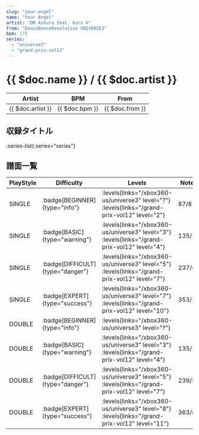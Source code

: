 ```yaml
---
slug: "your-angel"
name: "Your Angel"
artist: "DM Ashura feat. kors k"
from: "DanceDanceRevolution UNIVERSE3"
bpm: 175
series:
  - "universe3"
  - "grand-prix-vol12"
---
```


# {{ $doc.name }} / {{ $doc.artist }}

|Artist|BPM|From|
|------|---|----|
|{{ $doc.artist }}|{{ $doc.bpm }}|{{ $doc.from }}|

## 収録タイトル

:series-list{:series="series"}

## 譜面一覧

|PlayStyle|Difficulty|Levels|Notes|Movie|
|---------|----------|------|-----|-----|
|SINGLE| :badge[BEGINNER]{type="info"}| :levels{links="/xbox360-us/universe3" level="?"} :levels{links="/grand-prix-vol12" level="2"}|87/8||
|SINGLE| :badge[BASIC]{type="warning"}| :levels{links="/xbox360-us/universe3" level="3"} :levels{links="/grand-prix-vol12" level="4"}|135/14||
|SINGLE| :badge[DIFFICULT]{type="danger"}| :levels{links="/xbox360-us/universe3" level="5"} :levels{links="/grand-prix-vol12" level="7"}|237/4||
|SINGLE| :badge[EXPERT]{type="success"}| :levels{links="/xbox360-us/universe3" level="7"} :levels{links="/grand-prix-vol12" level="10"}|353/16||
|DOUBLE| :badge[BEGINNER]{type="info"}| :levels{links="/xbox360-us/universe3" level="?"}|||
|DOUBLE| :badge[BASIC]{type="warning"}| :levels{links="/xbox360-us/universe3" level="3"} :levels{links="/grand-prix-vol12" level="4"}|135/14||
|DOUBLE| :badge[DIFFICULT]{type="danger"}| :levels{links="/xbox360-us/universe3" level="5"} :levels{links="/grand-prix-vol12" level="7"}|239/5||
|DOUBLE| :badge[EXPERT]{type="success"}| :levels{links="/xbox360-us/universe3" level="8"} :levels{links="/grand-prix-vol12" level="11"}|363/8||
